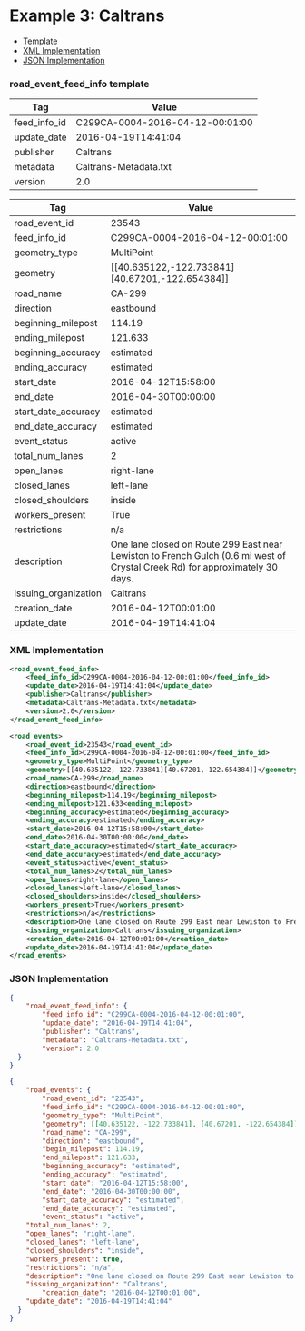 # Example 3: Caltrans
- [Template](#road_event_feed_info-template)
- [XML Implementation](#xml-implementation)
- [JSON Implementation](#json-implementation)

### road_event_feed_info template
Tag | Value
--- | -----
feed_info_id | C299CA-0004-2016-04-12-00:01:00
update_date | 2016-04-19T14:41:04
publisher | Caltrans
metadata | Caltrans-Metadata.txt
version | 2.0

Tag | Value
--- | -----
road_event_id | 23543
feed_info_id | C299CA-0004-2016-04-12-00:01:00
geometry_type | MultiPoint
geometry | [[40.635122,-122.733841][40.67201,-122.654384]]
road_name | CA-299
direction | eastbound
beginning_milepost | 114.19
ending_milepost | 121.633
beginning_accuracy | estimated
ending_accuracy | estimated
start_date | 2016-04-12T15:58:00
end_date | 2016-04-30T00:00:00
start_date_accuracy | estimated
end_date_accuracy | estimated
event_status | active
total_num_lanes | 2
open_lanes | right-lane
closed_lanes | left-lane
closed_shoulders | inside
workers_present | True
restrictions | n/a
description |One lane closed on Route 299 East near Lewiston to French Gulch (0.6 mi west of Crystal Creek Rd) for approximately 30 days.
issuing_organization | Caltrans
creation_date | 2016-04-12T00:01:00
update_date | 2016-04-19T14:41:04

### XML Implementation
```xml
<road_event_feed_info>
	<feed_info_id>C299CA-0004-2016-04-12-00:01:00</feed_info_id>
	<update_date>2016-04-19T14:41:04</update_date>
	<publisher>Caltrans</publisher>
	<metadata>Caltrans-Metadata.txt</metadata>
	<version>2.0</version>
</road_event_feed_info>
```

```xml
<road_events>
	<road_event_id>23543</road_event_id>
	<feed_info_id>C299CA-0004-2016-04-12-00:01:00</feed_info_id>
	<geometry_type>MultiPoint</geometry_type>
	<geometry>[[40.635122,-122.733841][40.67201,-122.654384]]</geometry>
	<road_name>CA-299</road_name>
	<direction>eastbound</direction>
	<beginning_milepost>114.19</beginning_milepost>
	<ending_milepost>121.633<ending_milepost>
	<beginning_accuracy>estimated</beginning_accuracy>
	<ending_accuracy>estimated</ending_accuracy>
	<start_date>2016-04-12T15:58:00</start_date>
	<end_date>2016-04-30T00:00:00</end_date>
	<start_date_accuracy>estimated</start_date_accuracy>
	<end_date_accuracy>estimated</end_date_accuracy>
	<event_status>active</event_status>
	<total_num_lanes>2</total_num_lanes>
	<open_lanes>right-lane</open_lanes>
	<closed_lanes>left-lane</closed_lanes>
	<closed_shoulders>inside</closed_shoulders>
	<workers_present>True</workers_present>
	<restrictions>n/a</restrictions>
	<description>One lane closed on Route 299 East near Lewiston to French Gulch (0.6 mi west of Crystal Creek Rd) for approximately 30 days.</description>
	<issuing_organization>Caltrans</issuing_organization>
	<creation_date>2016-04-12T00:01:00</creation_date>
	<update_date>2016-04-19T14:41:04</update_date>
</road_events>
```

### JSON Implementation
```json
{
	"road_event_feed_info": {
		"feed_info_id": "C299CA-0004-2016-04-12-00:01:00",
		"update_date": "2016-04-19T14:41:04",
		"publisher": "Caltrans",
		"metadata": "Caltrans-Metadata.txt",
		"version": 2.0
  }
}
```

```json
{
	"road_events": {
		"road_event_id": "23543",
		"feed_info_id": "C299CA-0004-2016-04-12-00:01:00",
		"geometry_type": "MultiPoint",
		"geometry": [[40.635122, -122.733841], [40.67201, -122.654384]],
		"road_name": "CA-299",
		"direction": "eastbound",
		"begin_milepost": 114.19,
		"end_milepost": 121.633,
		"beginning_accuracy": "estimated",
		"ending_accuracy": "estimated",
		"start_date": "2016-04-12T15:58:00",
		"end_date": "2016-04-30T00:00:00",
		"start_date_accuracy": "estimated",
		"end_date_accuracy": "estimated",
		"event_status": "active",
    "total_num_lanes": 2,
    "open_lanes": "right-lane",
    "closed_lanes": "left-lane",
    "closed_shoulders": "inside",
    "workers_present": true,
    "restrictions": "n/a",
    "description": "One lane closed on Route 299 East near Lewiston to French Gulch (0.6 mi west of Crystal Creek Rd) for approximately 30 days.",
    "issuing_organization": "Caltrans",
		"creation_date": "2016-04-12T00:01:00",
    "update_date": "2016-04-19T14:41:04"
  }
}
```
